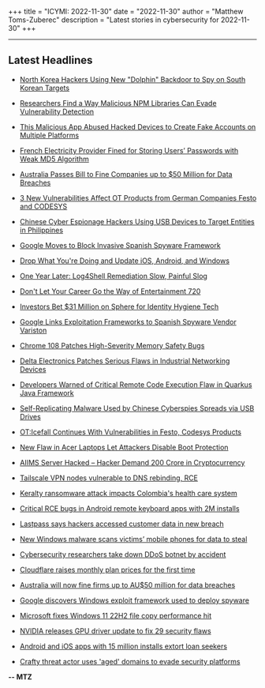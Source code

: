 +++
title = "ICYMI: 2022-11-30"
date = "2022-11-30"
author = "Matthew Toms-Zuberec"
description = "Latest stories in cybersecurity for 2022-11-30"
+++

---------------------------------------------------------------------------
## Latest Headlines
- [North Korea Hackers Using New "Dolphin" Backdoor to Spy on South Korean Targets](https://thehackernews.com/2022/12/north-korea-hackers-using-new-dolphin.html)

- [Researchers Find a Way Malicious NPM Libraries Can Evade Vulnerability Detection](https://thehackernews.com/2022/11/researchers-find-way-malicious-npm.html)

- [This Malicious App Abused Hacked Devices to Create Fake Accounts on Multiple Platforms](https://thehackernews.com/2022/11/this-malicious-app-abused-hacked.html)

- [French Electricity Provider Fined for Storing Users’ Passwords with Weak MD5 Algorithm](https://thehackernews.com/2022/11/french-electricity-provider-fined-for.html)

- [Australia Passes Bill to Fine Companies up to $50 Million for Data Breaches](https://thehackernews.com/2022/11/australia-passes-bill-to-fine-companies.html)

- [3 New Vulnerabilities Affect OT Products from German Companies Festo and CODESYS](https://thehackernews.com/2022/11/3-new-vulnerabilities-affect-ot.html)

- [Chinese Cyber Espionage Hackers Using USB Devices to Target Entities in Philippines](https://thehackernews.com/2022/11/chinese-cyber-espionage-hackers-using.html)

- [Google Moves to Block Invasive Spanish Spyware Framework](https://www.wired.com/story/heliconia-spyware-google-tag/)

- [Drop What You're Doing and Update iOS, Android, and Windows](https://www.wired.com/story/ios-android-windows-vulnerability-patches-november-2022/)

- [One Year Later: Log4Shell Remediation Slow, Painful Slog](https://www.securityweek.com/one-year-later-log4shell-remediation-slow-painful-slog)

- [Don't Let Your Career Go the Way of Entertainment 720](https://www.securityweek.com/dont-let-your-career-go-way-entertainment-720)

- [Investors Bet $31 Million on Sphere for Identity Hygiene Tech](https://www.securityweek.com/investors-bet-31-million-sphere-identity-hygiene-tech)

- [Google Links Exploitation Frameworks to Spanish Spyware Vendor Variston](https://www.securityweek.com/google-links-exploitation-frameworks-spanish-spyware-vendor-variston)

- [Chrome 108 Patches High-Severity Memory Safety Bugs](https://www.securityweek.com/chrome-108-patches-high-severity-memory-safety-bugs)

- [Delta Electronics Patches Serious Flaws in Industrial Networking Devices](https://www.securityweek.com/delta-electronics-patches-serious-flaws-industrial-networking-devices)

- [Developers Warned of Critical Remote Code Execution Flaw in Quarkus Java Framework](https://www.securityweek.com/developers-warned-critical-remote-code-execution-flaw-quarkus-java-framework)

- [Self-Replicating Malware Used by Chinese Cyberspies Spreads via USB Drives](https://www.securityweek.com/self-replicating-malware-used-chinese-cyberspies-spreads-usb-drives)

- [OT:Icefall Continues With Vulnerabilities in Festo, Codesys Products](https://www.securityweek.com/oticefall-continues-vulnerabilities-festo-codesys-products)

- [New Flaw in Acer Laptops Let Attackers Disable Boot Protection](https://cybersecuritynews.com/flaw-in-acer-laptops/)

- [AIIMS Server Hacked – Hacker Demand 200 Crore in Cryptocurrency](https://cybersecuritynews.com/aiims-server-hacked/)

- [Tailscale VPN nodes vulnerable to DNS rebinding, RCE](https://portswigger.net/daily-swig/tailscale-vpn-nodes-vulnerable-to-dns-rebinding-rce)

- [Keralty ransomware attack impacts Colombia's health care system](https://www.bleepingcomputer.com/news/security/keralty-ransomware-attack-impacts-colombias-health-care-system/)

- [Critical RCE bugs in Android remote keyboard apps with 2M installs](https://www.bleepingcomputer.com/news/security/critical-rce-bugs-in-android-remote-keyboard-apps-with-2m-installs/)

- [Lastpass says hackers accessed customer data in new breach](https://www.bleepingcomputer.com/news/security/lastpass-says-hackers-accessed-customer-data-in-new-breach/)

- [New Windows malware scans victims’ mobile phones for data to steal](https://www.bleepingcomputer.com/news/security/new-windows-malware-scans-victims-mobile-phones-for-data-to-steal/)

- [Cybersecurity researchers take down DDoS botnet by accident](https://www.bleepingcomputer.com/news/security/cybersecurity-researchers-take-down-ddos-botnet-by-accident/)

- [Cloudflare raises monthly plan prices for the first time](https://www.bleepingcomputer.com/news/technology/cloudflare-raises-monthly-plan-prices-for-the-first-time/)

- [Australia will now fine firms up to AU$50 million for data breaches](https://www.bleepingcomputer.com/news/security/australia-will-now-fine-firms-up-to-au50-million-for-data-breaches/)

- [Google discovers Windows exploit framework used to deploy spyware](https://www.bleepingcomputer.com/news/security/google-discovers-windows-exploit-framework-used-to-deploy-spyware/)

- [Microsoft fixes Windows 11 22H2 file copy performance hit](https://www.bleepingcomputer.com/news/microsoft/microsoft-fixes-windows-11-22h2-file-copy-performance-hit/)

- [NVIDIA releases GPU driver update to fix 29 security flaws](https://www.bleepingcomputer.com/news/security/nvidia-releases-gpu-driver-update-to-fix-29-security-flaws/)

- [Android and iOS apps with 15 million installs extort loan seekers](https://www.bleepingcomputer.com/news/security/android-and-ios-apps-with-15-million-installs-extort-loan-seekers/)

- [Crafty threat actor uses 'aged' domains to evade security platforms](https://www.bleepingcomputer.com/news/security/crafty-threat-actor-uses-aged-domains-to-evade-security-platforms/)

**-- MTZ**
